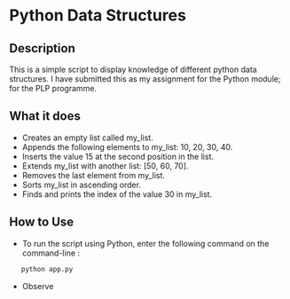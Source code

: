 # Python Data Structures

## Description
This is a simple script to display knowledge of different python data structures. I have submitted this as my assignment for the Python module; for the PLP programme.

## What it does
- Creates an empty list called my_list.
- Appends the following elements to my_list: 10, 20, 30, 40.
- Inserts the value 15 at the second position in the list.
- Extends my_list with another list: [50, 60, 70].
- Removes the last element from my_list.
- Sorts my_list in ascending order.
- Finds and prints the index of the value 30 in my_list.

## How to Use
- To run the script using Python, enter the following command on the command-line :
```bash
   python app.py
```
- Observe